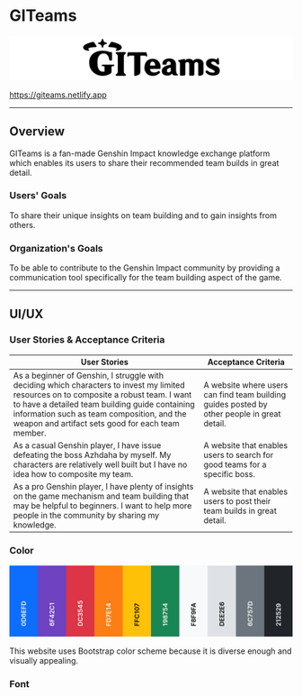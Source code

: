 # GITeams

![Logo](./src/images/readme/logo.png)

https://giteams.netlify.app

---
## Overview

GITeams is a fan-made Genshin Impact knowledge exchange platform which enables its users to share their recommended team builds in great detail.

### Users' Goals

To share their unique insights on team building and to gain insights from others.

### Organization's Goals

To be able to contribute to the Genshin Impact community by providing a communication tool specifically for the team building aspect of the game.

---

## UI/UX

### User Stories & Acceptance Criteria

| User Stories | Acceptance Criteria |
| ------------ | ------------------- |
| As a beginner of Genshin, I struggle with deciding which characters to invest my limited resources on to composite a robust team. I want to have a detailed team building guide containing information such as team composition, and the weapon and artifact sets good for each team member. | A website where users can find team building guides posted by other people in great detail. |
| As a casual Genshin player, I have issue defeating the boss Azhdaha by myself. My characters are relatively well built but I have no idea how to composite my team. | A website that enables users to search for good teams for a specific boss. |
| As a pro Genshin player, I have plenty of insights on the game mechanism and team building that may be helpful to beginners. I want to help more people in the community by sharing my knowledge. | A website that enables users to post their team builds in great detail. |

### Color

![Theme colors](./src/images/readme/palette.png)

This website uses Bootstrap color scheme because it is diverse enough and visually appealing.

### Font